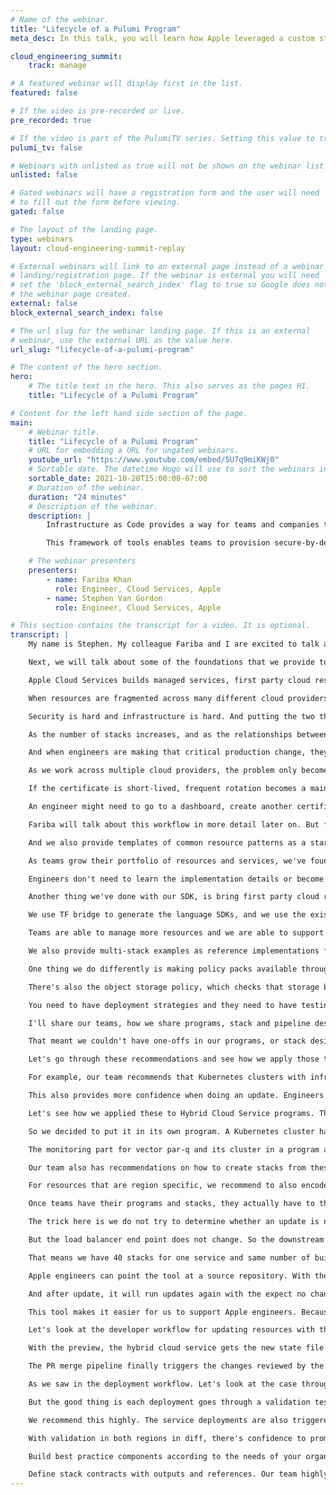 ```yaml
---
# Name of the webinar.
title: "Lifecycle of a Pulumi Program"
meta_desc: In this talk, you will learn how Apple leveraged a custom state backend with SSO, RBAC, and pipelines powered by the Pulumi Automation API to drive IaC.

cloud_engineering_summit:
    track: manage

# A featured webinar will display first in the list.
featured: false

# If the video is pre-recorded or live.
pre_recorded: true

# If the video is part of the PulumiTV series. Setting this value to true will list the video in the "PulumiTV" section.
pulumi_tv: false

# Webinars with unlisted as true will not be shown on the webinar list
unlisted: false

# Gated webinars will have a registration form and the user will need
# to fill out the form before viewing.
gated: false

# The layout of the landing page.
type: webinars
layout: cloud-engineering-summit-replay

# External webinars will link to an external page instead of a webinar
# landing/registration page. If the webinar is external you will need
# set the 'block_external_search_index' flag to true so Google does not index
# the webinar page created.
external: false
block_external_search_index: false

# The url slug for the webinar landing page. If this is an external
# webinar, use the external URL as the value here.
url_slug: "lifecycle-of-a-pulumi-program"

# The content of the hero section.
hero:
    # The title text in the hero. This also serves as the pages H1.
    title: "Lifecycle of a Pulumi Program"

# Content for the left hand side section of the page.
main:
    # Webinar title.
    title: "Lifecycle of a Pulumi Program"
    # URL for embedding a URL for ungated webinars.
    youtube_url: "https://www.youtube.com/embed/5U7q9miKWj0"
    # Sortable date. The datetime Hugo will use to sort the webinars in date order.
    sortable_date: 2021-10-20T15:00:00-07:00
    # Duration of the webinar.
    duration: "24 minutes"
    # Description of the webinar.
    description: |
        Infrastructure as Code provides a way for teams and companies to standardize the way they manage and secure applications. In this talk, Fariba Khan and Stephen Van Gordon will share how they leverage a custom state backend with SSO, RBAC, and programmatically configurable pipelines powered by CICD tooling and the Pulumi Automation API to drive IaC at Apple.

        This framework of tools enables teams to provision secure-by-default Compute, Storage, Identity, Ingress, and other components available in multiple languages in very little time and without any manual interventions. This experience is complemented by operations-friendly workflows previewing infrastructure changes between deployments, as well as cost and policy violations directly in Github comments. This results in reduced cognitive overhead when making changes to a deployment. Finally, by providing the state store for IaC stacks our team gains insight into usage patterns, security issues, and compliance via rich data and analytics.

    # The webinar presenters
    presenters:
        - name: Fariba Khan
          role: Engineer, Cloud Services, Apple
        - name: Stephen Van Gordon
          role: Engineer, Cloud Services, Apple

# This section contains the transcript for a video. It is optional.
transcript: |
    My name is Stephen. My colleague Fariba and I are excited to talk about the work our team at Apple has been doing using Pulumi. Here's what we're going to talk about today. First, we will share a little about our team at Apple Cloud Services. Then, we will discuss some of the challenges to maintaining engineer velocity when working in the cloud.

    Next, we will talk about some of the foundations that we provide to help teams be productive on their cloud engineering journey. Then, to make things concrete, we will look at a case study of a few Pulumi programs that bring up a service managed by a small team. That service also happens to be our state backend. Finally, we will share a few recommendations, based on our experiences. Fariba and I are members of the Hybrid Cloud Engineering Team, a part of Apple Cloud Services.

    Apple Cloud Services builds managed services, first party cloud resources, bill automation tools and developer experience products for Apple engineers. Basically, we focus on taking the complexity out of the cloud. We use infrastructure as code principles to increase engineering velocity and help Apple engineers follow security and cloud engineering best practices. Next, we'll talk about some of the challenges to maintaining engineer velocity while working in the cloud. Based on our experience, we saw that teams were encountering similar sets of challenges on their cloud engineering journeys.

    When resources are fragmented across many different cloud providers and types of resources, the number of tools and interfaces that engineers must learn increases exponentially. Velocity is increased with repeatable processes, without any one-offs or bespoke infrastructure, which fragmentation doesn't allow. We want to treat our stacks and resources as interchangeable. We strive for ephemeral stacks and environments. We want to be able to bring up and tear down stacks and environments without side effects.

    Security is hard and infrastructure is hard. And putting the two things together is harder. There's a lot that people need to do to make the infrastructure secure. But they also need to know how to make their infrastructure secure. This becomes harder with fragmentation, when engineers are working across different interfaces.

    As the number of stacks increases, and as the relationships between them becomes more complex, we need tools to manage these relationships. This touches on repeatability. We want engineers to be able to drive updates from CICD. It also touches on fragmentation. We don't want engineers to have to cobble together a disk script's set of scripts in YAML, for making critical production changes.

    And when engineers are making that critical production change, they want to be confident that their change is not going to have any side effects or break something unexpectedly. We don't want teams to be in a situation where there's a risk that a small, one line config change could bring down a production cluster. Best practices are not always documented. And there are rarely trivial to implement. It's difficult enough to learn a single cloud ecosystem.

    As we work across multiple cloud providers, the problem only becomes pronounced. Our team wants to enable engineers to run their infrastructure without having to be an expert in everything. Now let's look at an example of some of these challenges in practice. Think of a typical scenario for a service having to rotate its enterprise DNS load balancer certificate. This is critical to keep the service not only secure, but live.

    If the certificate is short-lived, frequent rotation becomes a maintenance burden. If the certificate is long lived, it is easier to forget when it has to be rotated. If the certificate is mis-configured or expired, the service will go down. Speaking from personal experience, this is something that you can keep you up at night. Certificate rotation should be simple, but it can easily involve a number of complex steps.

    An engineer might need to go to a dashboard, create another certificate, and then make sure the new certificate has the correct properties to match what's running in production. For example, SAN DNS name. Then the engineer must upload the certificate as a Kubernetes secret and wait for redeployment. Throughout this process, if a mistake has been made, even a simple typo, it brings the service down. With the tools and automation we have set up using Pulumi, the program and the pipeline automates this to be risk and toil free.

    Fariba will talk about this workflow in more detail later on. But first, let's go through the foundations of our ecosystem. These are what we consider the foundations for maintaining engineer velocity. Our team has built higher order components for common patterns. We've brought first party cloud resources under Pulumi management.

    And we also provide templates of common resource patterns as a starting point for Apple engineers. We publish policy packs that reduce the cognitive load of following best practices and helps teams follow security guidelines. Now, while there are published SDKs and policy packs solve so some of the problems within a stack, like repeatability, we need tools to help bring together different stacks. The Pulumi automation API has turned out to be a powerful tool for a team to orchestrate engineer workflows. Both for program development and for CI/CD environments and production pipelines.

    As teams grow their portfolio of resources and services, we've found it is important to think deeply about how to design and architect programs and stats. Let's take a closer look at these foundations, starting with the SDK. Our SDK contains security reviewed and production-ready cloud resources. Examples include security-compliant multi-region object storage buckets, or Kubernetes clusters. The components our team has built has safe and sane defaults.

    Engineers don't need to learn the implementation details or become experts in a given cloud environment to follow best practices. These components also work together and can be reused and composed to create new components. Our multi-regional bucket, for example, is built from our teams bucket and bucket replication components. These components are also used as building blocks by other teams. For example, the Kubernetes cluster is used by other teams to build their own clusters tailored to their specific use cases.

    Another thing we've done with our SDK, is bring first party cloud resources under management by custom Pulumi resource providers. Within Apple, there is existing work on using Terraform providers to manage first party cloud resources. Our routine brought those resources into the Pulumi ecosystem. And we've also written new providers when needed. There's much existing tooling around integrating Terraform providers into Pulumi, and we've used that to build upon.

    We use TF bridge to generate the language SDKs, and we use the existing Pulumi tools to generate documentation. Some of the resources that teams are now able to manage using Pulumi include global server load balancers and enterprise certificates. This allows Apple engineers to use our SDK's to manage both their first-party and third-party cloud resources using Pulumi. There's a single interface for managing these resources. Engineers now have a repeatable and safe process for updates.

    Teams are able to manage more resources and we are able to support our teams. We provide a set of starting examples for Apple engineers, which we've made available to teams through the Pulumi new command. Engineers can quickly get up and running on Pulumi, or quickly get a piece of infrastructure up and running. For example, we provide a template with an Apple Kubernetes cluster that is available both in Python and TypeScript. You can go from zero to a real life case cluster in 30 minutes, which I think is pretty cool.

    We also provide multi-stack examples as reference implementations for orchestration of complex resources. Providing these templates reduces the cognitive burden for learning a new resource or provider, enables us to scale out and support more teams and helps disseminate best practices. The hybrid cloud team has created policy packs that we distribute to Apple engineers. The SDKs are secured by default, but they cannot validate runtime usage. The policy packs provide checks and balances for stacks at runtime.

    One thing we do differently is making policy packs available through internal NTM registries. This provides a central place for internal Apple engineers to share and contribute to policy packs. There's a few examples here. The cost estimate policy provides an estimate of the cost of the cloud resources in the stack. Engineers can see if an update would cause a major shift in resource usage and teams can avoid surprises if something is going to cost more than they thought.

    There's also the object storage policy, which checks that storage buckets follow best practices and the end config policy, which sanity checks an engineer's environment for repeatability of updates. These are building blocks our team provides for infrastructure provisioning. They can do a lot to help engineers with the management of their resources in their stacks. But the truth is, in the real world, we work with projects that are more than just individual pieces of infrastructure, or even just individual stacks. Teams need to orchestrate these stacks.

    You need to have deployment strategies and they need to have testing strategies. To talk more about the tooling that we use to help manage these challenges, Fariba is going to take a look at a complex service that we've brought up. Thank you, Stephen. And hello everyone. I'm Fariba.

    I'll share our teams, how we share programs, stack and pipeline design principles, and walk through our usage of the tool built with Pulumi automation API through this service. This is our state and policy manage backend architecture. We deploy hybrid cloud service with the cloud SDKs we have built in-house using components from the TypeScript SDK and applying on first party and third party cloud across two regions. We run in an active standby configuration. Our goal is to automate everything so that we are able to bring up an ephemeral environment for testing at any time.

    That meant we couldn't have one-offs in our programs, or stack design. And we had to have repeatability across regions and deployment environments. We had to develop our testing and promotion strategy, consider safe database schema migrations, and manage Kubernetes and data store life cycles. Based on this experience, our team developed set of recommendations for program stack and pipeline design. And built a tool for Apple engineers with Pulumi automation API, to make this a lean continuous deployment process.

    Let's go through these recommendations and see how we apply those to our service. Our think team came up with a few strategies that added to develop our productivity related to designing Pulumi programs. The first recommendation is: Group things with a similar life cycle together. If the service architecture has both resources that are frequently updated and that are rarely updated, they should be grouped into programs accordingly. This reduces the blast radius if an update goes in an unexpected way.

    For example, our team recommends that Kubernetes clusters with infrequent updates and Kubernetes deployments with frequent updates recite in separate programs. Otherwise they'll create toil and risk, as the stack is regularly updated for deployments. When we group resources with similar life cycles, we know that an update could only have affected a certain subset of the infrastructure, which makes it easier to reason about things. Grouping resources with similar life cycles results in more meaningful diffs. Core changes are targeted to a specific part of the infrastructure with a quieter diff and fewer resources in it, it makes it easier to understand what the changes actually are.

    This also provides more confidence when doing an update. Engineers don't have to scan each diff to make sure that they're only making the changes they intend to. And related to this, use stack references. The stack outputs and references should build an explicit contract between stacks. For example, a par-q fake reference in a deployment program as an output of a Kubernetes cluster program.

    Let's see how we applied these to Hybrid Cloud Service programs. The first program provisions are global load balancer, object store, and certificates. So it's fairly rarely updated. The outputs of this program are referenced in many other programs. The structure of data store has an active passive configuration.

    So we decided to put it in its own program. A Kubernetes cluster has a slightly different life cycle. We rotate the images pretty aggressively for security reasons. The regional load balancer is its own program. This imports the regional endpoint domain names.

    The monitoring part for vector par-q and its cluster in a program and they depend on the Kubernetes program. And finally the service, which is updated the most frequently and depends on many of these components, is its own program. We also have a process for making safe schema changes to the data store as part of this service program. We recommend to make schema changes along with your deployments. So in this case, you wouldn't want to have a separate pipeline for this.

    Our team also has recommendations on how to create stacks from these programs. We mentioned earlier, we recommend stack references to pass information between stacks. Including the environment name in the stack name can provide a way to parameterize stack references. For example, a config variable can be used for environment and it can have values: dev test prod. Now to reference the dev data store, the stack reference can be to the stack dev dash data store.

    For resources that are region specific, we recommend to also encode the region. For our service, we also encode if it's a canary or a primary deployment. For hybrid cloud service, the GSLB and the data store have their own stacks. The regional load balancers, the Kubernetes clusters have separate stacks for each region. And the service has even more stacks with canary and primary in each region.

    Once teams have their programs and stacks, they actually have to think about how to orchestrate them in continuous deployment pipelines. We keep a linear relationship between stacks and deployment pipelines. A stack may have downstream dependent pipelines. If so, triggering a stack's update will trigger updates in all of its downstream pipelines. Trying to determine which pipeline needs to be triggered can be a challenge.

    The trick here is we do not try to determine whether an update is necessary in a downstream pipeline. If a pipeline is downstream from an updated stack, we'll always run an update in that stack. If there is no changes, it's a no-op. This simplifies the orchestration logic. For example, if the load balancer certificate is updated in a stack, the stack will trigger the downstream regional load balancer stack.

    But the load balancer end point does not change. So the downstream stack update will be a no-op. For hybrid cloud service, we have three production environments. So the set of stacks are repeated in each of them. We have a pipeline for each stack for each of these environments.

    That means we have 40 stacks for one service and same number of build pipelines. That's a lot of stacks to configure in a build environment. Our team has a solution for that. Enter Pulumi automation API. Our team has built a tool with the Pulumi automation API to help Apple engineers manage the life cycle of their stacks.

    Apple engineers can point the tool at a source repository. With the Pulumi project, provide it some conflicts and it will run through a planned Pulumi update. For example, in the sample conflict file here, we have few parameters. The refresh stack would make sure that there is no drift in this stack before any update is run. The previous stack option will enable Pulumi preview and corresponding pull request commands for the update.

    And after update, it will run updates again with the expect no changes option to ensure that the code and the stack are stable. The automation API allows us to use code to define things like the exact sequence of Pulumi steps to be run, and config and environment variables to set. Taking the person out of the loop at runtime helps ensure repeatable builds. Using the API, we also post the results of an update back to the PR. Internally, the team uses the same tool for automation.

    This tool makes it easier for us to support Apple engineers. Because they're using the same set of build tools as everyone else. We also use the automation API to drive testing of our SDKs and examples. And a fun little aside, because the service we are running is a state backend. The automation API also drives the acceptance test of our own service.

    Let's look at the developer workflow for updating resources with this. First, the Apple engineer raises a PR to make changes to the program. This is a simple change as seen in the diff ruling the version of the service forward. The PR triggers a pull request build. The pull request build is cycle initialized a Pulumi preview.

    With the preview, the hybrid cloud service gets the new state file with the corresponding proposed changes along with policy pack reports. This diff and the policy pack reports are posted back to the source code repository as a PR comment. Now the team members can review this along with code changes. Not only that, the reviewer also gets an update that resources for other programs like the global load balancer, the monitoring pods and the Kubernetes cluster resources have not changed. This builds confidence in fearless deployments.

    The PR merge pipeline finally triggers the changes reviewed by the team and the resource changes are provisioned in cloud providers. Now let's see how the hybrid cloud team takes this all to production environment. Each environment it's tied to its own gate branch and every change that could eventually end up in production has to always go through the previous environments. Whenever we want to change something, we create a branch off of the diff branch, we do our work and open a pull request. The pull request triggers the corresponding diff branch pipeline.

    As we saw in the deployment workflow. Let's look at the case through writing certs in the global load balancer, object store and certificate program. After the diff she has seen that the stack runs all the top pipelines, depending on this will be triggered. And you remember, there were plenty. The GSLB program is the one that almost every other program is referring to through stack references.

    But the good thing is each deployment goes through a validation test. Once the test passes, the next pipeline is triggered. If the test fails, for some reason, the changes are not propagated anymore. For example, here, if the GSLB stack failed, other pipelines will not be triggered. The incorporation of the validation test to be part of the pipeline has been a big automation gain for us.

    We recommend this highly. The service deployments are also triggered in order. If the diff service in canary, in region one failed validation, the other service pipelines would not get triggered. To get these changes to test, we have a promotion pipeline that merges the diff branch to the test branch. And then the test pipelines can be triggered.

    With validation in both regions in diff, there's confidence to promote this to test and then to production. To get to production, we use another pipeline to merge test to prod. While this process may take time with Pulumi refresh, previews, updates, long PRB build times, it's worth it, because we are confident through our repeatable DevOps process. To wrap up, let's summarize some of the learnings we had in infrastructure as code. We suggest making an explicit goal for building ephemeral environments and identify automation opportunities.

    Build best practice components according to the needs of your organization. Encode environment name in stack name. This is a big value add to recognize what environment and stack is impacting just for the clients. Group resources with similar life cycle in a stack to reduce blast radius and have meaningful diffs. This is a big developer velocity gain.

    Define stack contracts with outputs and references. Our team highly recommends the Pulumi automation API for CICD. And finally, avoid one-off items to make your programs and pipelines uniform. For example, we didn't have to have two regions for our dev environment. But this allowed us to have uniformity in programs and pipelines across dev and production environment. That wraps up our presentation. On behalf of our team at Apple, Stephen and I thank you for listening in.
---
```

